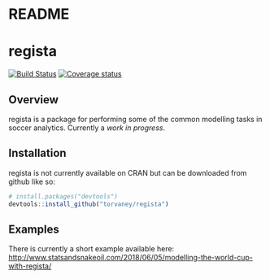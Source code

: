README
================

<!-- README.md is generated from README.Rmd. Please edit that file -->
regista
=======

[![Build Status](https://travis-ci.org/Torvaney/regista.svg?branch=master)](https://travis-ci.org/Torvaney/regista) [![Coverage status](https://codecov.io/gh/Torvaney/regista/branch/master/graph/badge.svg)](https://codecov.io/github/Torvaney/regista?branch=master)

Overview
--------

regista is a package for performing some of the common modelling tasks in soccer analytics. Currently a *work in progress*.

Installation
------------

regista is not currently available on CRAN but can be downloaded from github like so:

``` r
# install.packages("devtools")
devtools::install_github("torvaney/regista")
```

Examples
--------

There is currently a short example available here: <http://www.statsandsnakeoil.com/2018/06/05/modelling-the-world-cup-with-regista/>
